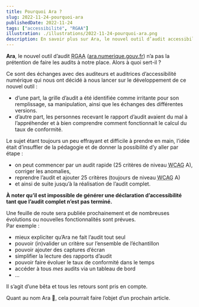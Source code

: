 ```yaml
---
title: Pourquoi Ara ?
slug: 2022-11-24-pourquoi-ara
publishedDate: 2022-11-24
tags: ["accessibilité", "RGAA"]
illustration: ./illustrations/2022-11-24-pourquoi-ara.png
description: En savoir plus sur Ara, le nouvel outil d’audit accessibilité de Designgouv
---
```


<p class="fr-text--lead"><strong>Ara</strong>, le nouvel outil d’audit <abbr title="Référentiel général d’amélioration de l’accessibilité">RGAA</abbr> (<a href="https://ara.numerique.gouv.fr" title="ara.numerique.gouv.fr - nouvelle fenêtre" target="_blank" rel="nopenner noreferrer">ara.numerique.gouv.fr</a>) n’a pas la prétention de faire les audits à notre place. Alors à quoi sert-il ?</p>

<p class="fr-mb-0 fr-mt-4w">Ce sont des échanges avec des auditeurs et auditrices d’accessibilité numérique qui nous ont décidé à nous lancer sur le développement de ce nouvel outil :</p>

- d’une part, la grille d’audit a été identifiée comme irritante pour son remplissage, sa manipulation, ainsi que les échanges des différentes versions.
- d’autre part, les personnes recevant le rapport d’audit avaient du mal à l’appréhender et à bien comprendre comment fonctionnait le calcul du taux de conformité.

<p class="fr-mb-0 fr-mt-4w">Le sujet étant toujours un peu effrayant et difficile à prendre en main, l’idée était d’insuffler de la pédagogie et de donner la possibilité d’y aller par étape :</p>

- on peut commencer par un audit rapide (25 critères de niveau <abbr title="Web content accessibility guidelines" lang="en">WCAG</abbr> A), corriger les anomalies,
- reprendre l’audit et ajouter 25 critères (toujours de niveau <abbr title="Web content accessibility guidelines" lang="en">WCAG</abbr> A)
- et ainsi de suite jusqu’à la réalisation de l’audit complet.

**À noter qu’il est impossible de générer une déclaration d’accessibilité tant que l’audit complet n’est pas terminé.**

<p class="fr-mb-0 fr-mt-4w">Une feuille de route sera publiée prochainement et de nombreuses évolutions ou nouvelles fonctionnalités sont prévues.<br>
Par exemple :</p>

- mieux expliciter qu’Ara ne fait l’audit tout seul
- pouvoir (in)valider un critère sur l’ensemble de l’échantillon
- pouvoir ajouter des captures d’écran
- simplifier la lecture des rapports d’audit
- pouvoir faire évoluer le taux de conformité dans le temps
- accéder à tous *mes* audits via un tableau de bord
- …


Il s’agit d’une bêta et tous les retours sont pris en compte.

Quant au nom Ara <span aria-hidden="true">🦜</span>, cela pourrait faire l’objet d’un prochain article.
